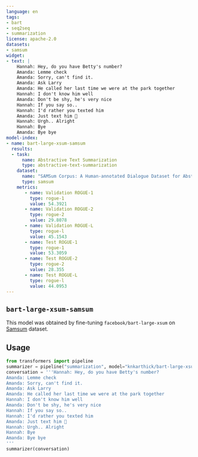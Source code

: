 ```yaml
---
language: en
tags:
- bart
- seq2seq
- summarization
license: apache-2.0
datasets:
- samsum
widget:
- text: | 
    Hannah: Hey, do you have Betty's number?
    Amanda: Lemme check
    Amanda: Sorry, can't find it.
    Amanda: Ask Larry
    Amanda: He called her last time we were at the park together
    Hannah: I don't know him well
    Amanda: Don't be shy, he's very nice
    Hannah: If you say so..
    Hannah: I'd rather you texted him
    Amanda: Just text him 🙂
    Hannah: Urgh.. Alright
    Hannah: Bye
    Amanda: Bye bye
model-index:
- name: bart-large-xsum-samsum
  results:
  - task: 
      name: Abstractive Text Summarization
      type: abstractive-text-summarization
    dataset:
      name: "SAMSum Corpus: A Human-annotated Dialogue Dataset for Abstractive Summarization" 
      type: samsum
    metrics:
       - name: Validation ROGUE-1
         type: rogue-1
         value: 54.3921
       - name: Validation ROGUE-2
         type: rogue-2
         value: 29.8078
       - name: Validation ROGUE-L
         type: rogue-l
         value: 45.1543
       - name: Test ROGUE-1
         type: rogue-1
         value: 53.3059
       - name: Test ROGUE-2
         type: rogue-2
         value: 28.355
       - name: Test ROGUE-L
         type: rogue-l
         value: 44.0953 
---
```

## `bart-large-xsum-samsum`
This model was obtained by fine-tuning `facebook/bart-large-xsum` on [Samsum](https://huggingface.co/datasets/samsum) dataset.
## Usage
```python
from transformers import pipeline
summarizer = pipeline("summarization", model="knkarthick/bart-large-xsum-samsum")
conversation = '''Hannah: Hey, do you have Betty's number?
Amanda: Lemme check
Amanda: Sorry, can't find it.
Amanda: Ask Larry
Amanda: He called her last time we were at the park together
Hannah: I don't know him well
Amanda: Don't be shy, he's very nice
Hannah: If you say so..
Hannah: I'd rather you texted him
Amanda: Just text him 🙂
Hannah: Urgh.. Alright
Hannah: Bye
Amanda: Bye bye                                       
'''
summarizer(conversation)
```